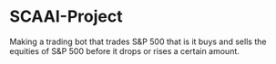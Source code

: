 # SCAAI-Project
Making a trading bot that trades S&amp;P 500 that is it  buys and sells the equities of S&amp;P 500 before it drops or rises a certain amount.
